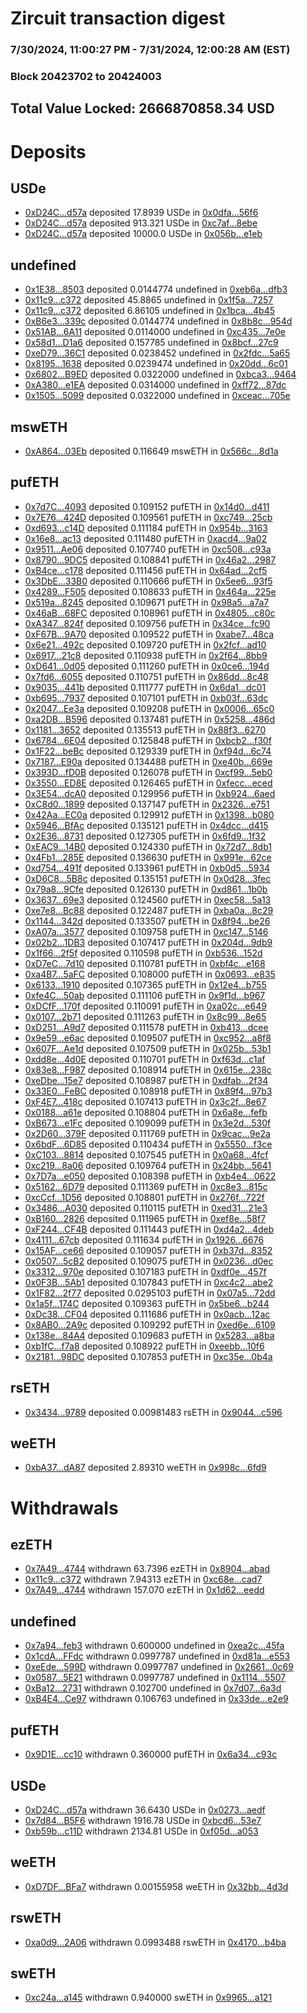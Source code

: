 # Zircuit transaction digest
### 7/30/2024, 11:00:27 PM - 7/31/2024, 12:00:28 AM (EST)
### Block 20423702 to 20424003

## Total Value Locked: 2666870858.34 USD

# Deposits
## USDe
- [0xD24C...d57a](https://etherscan.io/address/0xD24Cfe2d0fa81369ca6291c28ac5426e16B6d57a) deposited 17.8939 USDe in [0x0dfa...56f6](https://etherscan.io/tx/0xD24Cfe2d0fa81369ca6291c28ac5426e16B6d57a)
- [0xD24C...d57a](https://etherscan.io/address/0xD24Cfe2d0fa81369ca6291c28ac5426e16B6d57a) deposited 913.321 USDe in [0xc7af...8ebe](https://etherscan.io/tx/0xD24Cfe2d0fa81369ca6291c28ac5426e16B6d57a)
- [0xD24C...d57a](https://etherscan.io/address/0xD24Cfe2d0fa81369ca6291c28ac5426e16B6d57a) deposited 10000.0 USDe in [0x056b...e1eb](https://etherscan.io/tx/0xD24Cfe2d0fa81369ca6291c28ac5426e16B6d57a)
## undefined
- [0x1E38...8503](https://etherscan.io/address/0x1E384e4CAD366F6217580f90092427978be68503) deposited 0.0144774 undefined in [0xeb6a...dfb3](https://etherscan.io/tx/0x1E384e4CAD366F6217580f90092427978be68503)
- [0x11c9...c372](https://etherscan.io/address/0x11c9Ac11ce9913E26faA7a9EE5B07c92b0C8c372) deposited 45.8865 undefined in [0x1f5a...7257](https://etherscan.io/tx/0x11c9Ac11ce9913E26faA7a9EE5B07c92b0C8c372)
- [0x11c9...c372](https://etherscan.io/address/0x11c9Ac11ce9913E26faA7a9EE5B07c92b0C8c372) deposited 6.86105 undefined in [0x1bca...4b45](https://etherscan.io/tx/0x11c9Ac11ce9913E26faA7a9EE5B07c92b0C8c372)
- [0xB6e3...339c](https://etherscan.io/address/0xB6e328cA3E9c5A0A27E477A00497F8176f28339c) deposited 0.0144774 undefined in [0x8b8c...954d](https://etherscan.io/tx/0xB6e328cA3E9c5A0A27E477A00497F8176f28339c)
- [0x51AB...6A11](https://etherscan.io/address/0x51ABd9eAa98Ef417E84D1BA0b2d5dB41a1Ba6A11) deposited 0.0114000 undefined in [0xc435...7e0e](https://etherscan.io/tx/0x51ABd9eAa98Ef417E84D1BA0b2d5dB41a1Ba6A11)
- [0x58d1...D1a6](https://etherscan.io/address/0x58d10F4be7660368ba5E5f5362f926308ad1D1a6) deposited 0.157785 undefined in [0x8bcf...27c9](https://etherscan.io/tx/0x58d10F4be7660368ba5E5f5362f926308ad1D1a6)
- [0xeD79...36C1](https://etherscan.io/address/0xeD797f63F24877D2D6A0c752118565AebEbE36C1) deposited 0.0238452 undefined in [0x2fdc...5a65](https://etherscan.io/tx/0xeD797f63F24877D2D6A0c752118565AebEbE36C1)
- [0x8195...1638](https://etherscan.io/address/0x819536Ded7983e24Aedb2AD6A8089E2AcFb81638) deposited 0.0239474 undefined in [0x20dd...6c01](https://etherscan.io/tx/0x819536Ded7983e24Aedb2AD6A8089E2AcFb81638)
- [0x6802...B9ED](https://etherscan.io/address/0x6802A3E2e3b15723e46D1997A5A4279418daB9ED) deposited 0.0322000 undefined in [0xbca3...9464](https://etherscan.io/tx/0x6802A3E2e3b15723e46D1997A5A4279418daB9ED)
- [0xA380...e1EA](https://etherscan.io/address/0xA3803e2d6EF6E3D39A6635E06ab3589Ad6b3e1EA) deposited 0.0314000 undefined in [0xff72...87dc](https://etherscan.io/tx/0xA3803e2d6EF6E3D39A6635E06ab3589Ad6b3e1EA)
- [0x1505...5099](https://etherscan.io/address/0x1505B967b1F7305cda1426A5e09Ba35fd9335099) deposited 0.0322000 undefined in [0xceac...705e](https://etherscan.io/tx/0x1505B967b1F7305cda1426A5e09Ba35fd9335099)
## mswETH
- [0xA864...03Eb](https://etherscan.io/address/0xA864ABb5bE059306685Ca773bc83a63a2F3903Eb) deposited 0.116649 mswETH in [0x566c...8d1a](https://etherscan.io/tx/0xA864ABb5bE059306685Ca773bc83a63a2F3903Eb)
## pufETH
- [0x7d7C...4093](https://etherscan.io/address/0x7d7Cf998bF7a900A382db4Cb480d208E84Cc4093) deposited 0.109152 pufETH in [0x14d0...d411](https://etherscan.io/tx/0x7d7Cf998bF7a900A382db4Cb480d208E84Cc4093)
- [0x7E76...424D](https://etherscan.io/address/0x7E760DdB15AE974597F223CB13c4cee1bC35424D) deposited 0.109561 pufETH in [0xc749...25cb](https://etherscan.io/tx/0x7E760DdB15AE974597F223CB13c4cee1bC35424D)
- [0xd693...c14D](https://etherscan.io/address/0xd69369Aa9256535f5Ad628321dB8FBb6f1cec14D) deposited 0.111184 pufETH in [0x954b...3163](https://etherscan.io/tx/0xd69369Aa9256535f5Ad628321dB8FBb6f1cec14D)
- [0x16e8...ac13](https://etherscan.io/address/0x16e8FecCA7a1Dc74D17a15466Aa3af648454ac13) deposited 0.111480 pufETH in [0xacd4...9a02](https://etherscan.io/tx/0x16e8FecCA7a1Dc74D17a15466Aa3af648454ac13)
- [0x9511...Ae06](https://etherscan.io/address/0x95118ff4a312Ec01D3316F3ee6Ba7211c9A8Ae06) deposited 0.107740 pufETH in [0xc508...c93a](https://etherscan.io/tx/0x95118ff4a312Ec01D3316F3ee6Ba7211c9A8Ae06)
- [0x8790...9DC5](https://etherscan.io/address/0x8790ce035F8C72280f2269ca59024f2cF9949DC5) deposited 0.108841 pufETH in [0x46a2...2987](https://etherscan.io/tx/0x8790ce035F8C72280f2269ca59024f2cF9949DC5)
- [0xB4ce...c178](https://etherscan.io/address/0xB4ce246b4E7451282617ff13CcEB673f3020c178) deposited 0.111456 pufETH in [0x64ad...2cf5](https://etherscan.io/tx/0xB4ce246b4E7451282617ff13CcEB673f3020c178)
- [0x3DbE...33B0](https://etherscan.io/address/0x3DbE98234B853641323a55505E7B431515B333B0) deposited 0.110666 pufETH in [0x5ee6...93f5](https://etherscan.io/tx/0x3DbE98234B853641323a55505E7B431515B333B0)
- [0x4289...F505](https://etherscan.io/address/0x42892D11Ce3A56606082F0253C13214A0cABF505) deposited 0.108633 pufETH in [0x464a...225e](https://etherscan.io/tx/0x42892D11Ce3A56606082F0253C13214A0cABF505)
- [0x519a...8245](https://etherscan.io/address/0x519a510e0A2B3B62d251dA80ebd3FD8637008245) deposited 0.109671 pufETH in [0x98a5...a7a7](https://etherscan.io/tx/0x519a510e0A2B3B62d251dA80ebd3FD8637008245)
- [0x46aB...68FC](https://etherscan.io/address/0x46aB6119994f5D4e514DCA0806635Dd2029768FC) deposited 0.108961 pufETH in [0x4805...c80c](https://etherscan.io/tx/0x46aB6119994f5D4e514DCA0806635Dd2029768FC)
- [0xA347...824f](https://etherscan.io/address/0xA3477b89bBe122afAe453AAeaB40d95115e5824f) deposited 0.109756 pufETH in [0x34ce...fc90](https://etherscan.io/tx/0xA3477b89bBe122afAe453AAeaB40d95115e5824f)
- [0xF67B...9A70](https://etherscan.io/address/0xF67B64eDcA83AdED3aB0A701e3007074a48d9A70) deposited 0.109522 pufETH in [0xabe7...48ca](https://etherscan.io/tx/0xF67B64eDcA83AdED3aB0A701e3007074a48d9A70)
- [0x6e21...492c](https://etherscan.io/address/0x6e21098d561BE9b43a26CAc7d42355b471d1492c) deposited 0.109720 pufETH in [0x2fcf...ad10](https://etherscan.io/tx/0x6e21098d561BE9b43a26CAc7d42355b471d1492c)
- [0x6917...21c8](https://etherscan.io/address/0x6917174f74C7faCC419fE53E6c900B7a400221c8) deposited 0.110938 pufETH in [0x2f64...8bb9](https://etherscan.io/tx/0x6917174f74C7faCC419fE53E6c900B7a400221c8)
- [0xD641...0d05](https://etherscan.io/address/0xD641af9A1C7d95d23237be2F81331794464D0d05) deposited 0.111260 pufETH in [0x0ce6...194d](https://etherscan.io/tx/0xD641af9A1C7d95d23237be2F81331794464D0d05)
- [0x7fd6...6055](https://etherscan.io/address/0x7fd6BCC22A81fA223bD5Ec343C5A8aD66Fd46055) deposited 0.110751 pufETH in [0x86dd...8c48](https://etherscan.io/tx/0x7fd6BCC22A81fA223bD5Ec343C5A8aD66Fd46055)
- [0x9035...441b](https://etherscan.io/address/0x90356d6443cAe6083C188aC1E141504ecADa441b) deposited 0.111777 pufETH in [0x6da1...dc01](https://etherscan.io/tx/0x90356d6443cAe6083C188aC1E141504ecADa441b)
- [0xb695...7937](https://etherscan.io/address/0xb6959EE92Ae1f06f1Fb5521bF589162df8f27937) deposited 0.107101 pufETH in [0xb03f...63dc](https://etherscan.io/tx/0xb6959EE92Ae1f06f1Fb5521bF589162df8f27937)
- [0x2047...Ee3a](https://etherscan.io/address/0x20471490F1F1356F7280c10b7aA6361Abc8BEe3a) deposited 0.109208 pufETH in [0x0006...65c0](https://etherscan.io/tx/0x20471490F1F1356F7280c10b7aA6361Abc8BEe3a)
- [0xa2DB...B596](https://etherscan.io/address/0xa2DBD41C25f6C1F63aBf94cCbe7E40e4D429B596) deposited 0.137481 pufETH in [0x5258...486d](https://etherscan.io/tx/0xa2DBD41C25f6C1F63aBf94cCbe7E40e4D429B596)
- [0x1181...3652](https://etherscan.io/address/0x1181d5752048af9670DA19186F72DB68f9b23652) deposited 0.135513 pufETH in [0x88f3...6270](https://etherscan.io/tx/0x1181d5752048af9670DA19186F72DB68f9b23652)
- [0x6784...6E04](https://etherscan.io/address/0x6784dFcf3179606C204511b63Bf32b3aB1066E04) deposited 0.125848 pufETH in [0xbcb2...f30f](https://etherscan.io/tx/0x6784dFcf3179606C204511b63Bf32b3aB1066E04)
- [0x1F22...beBc](https://etherscan.io/address/0x1F22C9f515f67C1f2346103E400c89C29208beBc) deposited 0.129339 pufETH in [0xf94d...6c74](https://etherscan.io/tx/0x1F22C9f515f67C1f2346103E400c89C29208beBc)
- [0x7187...E90a](https://etherscan.io/address/0x7187198c325976a2CcB67A68fa5695A085BdE90a) deposited 0.134488 pufETH in [0xe40b...669e](https://etherscan.io/tx/0x7187198c325976a2CcB67A68fa5695A085BdE90a)
- [0x393D...fD0B](https://etherscan.io/address/0x393DdA16e1f69106515e09864Ca48745796afD0B) deposited 0.126078 pufETH in [0xcf99...5eb0](https://etherscan.io/tx/0x393DdA16e1f69106515e09864Ca48745796afD0B)
- [0x3550...ED8E](https://etherscan.io/address/0x3550783A5E52A283bac4C43847f73117E313ED8E) deposited 0.126465 pufETH in [0xfecc...eced](https://etherscan.io/tx/0x3550783A5E52A283bac4C43847f73117E313ED8E)
- [0x3E54...dcA0](https://etherscan.io/address/0x3E541D979f13dA0B65f8C65D62AA7ba5F382dcA0) deposited 0.129956 pufETH in [0xb924...6aed](https://etherscan.io/tx/0x3E541D979f13dA0B65f8C65D62AA7ba5F382dcA0)
- [0xC8d0...1899](https://etherscan.io/address/0xC8d0c3E338F0a1e21eC91EF6062cC83D087b1899) deposited 0.137147 pufETH in [0x2326...e751](https://etherscan.io/tx/0xC8d0c3E338F0a1e21eC91EF6062cC83D087b1899)
- [0x42Aa...EC0a](https://etherscan.io/address/0x42AaD8bC340e396E56A83050C7eDFAB32A23EC0a) deposited 0.129912 pufETH in [0x1398...b080](https://etherscan.io/tx/0x42AaD8bC340e396E56A83050C7eDFAB32A23EC0a)
- [0x5946...BfAc](https://etherscan.io/address/0x59465BB10D6B588d1D9B2ca0Dcc6ACF4A43EBfAc) deposited 0.135121 pufETH in [0x4dcc...d415](https://etherscan.io/tx/0x59465BB10D6B588d1D9B2ca0Dcc6ACF4A43EBfAc)
- [0x2E36...8731](https://etherscan.io/address/0x2E36Fa5D18500768f25C4059AB7D2aee79C08731) deposited 0.127305 pufETH in [0x6fd9...1f32](https://etherscan.io/tx/0x2E36Fa5D18500768f25C4059AB7D2aee79C08731)
- [0xEAC9...14B0](https://etherscan.io/address/0xEAC9c12046f76B12548Dc3d4730AB2190E6314B0) deposited 0.124330 pufETH in [0x72d7...8db1](https://etherscan.io/tx/0xEAC9c12046f76B12548Dc3d4730AB2190E6314B0)
- [0x4Fb1...285E](https://etherscan.io/address/0x4Fb16e7B86b70f0bD268b7782eD6c5b30e08285E) deposited 0.136630 pufETH in [0x991e...62ce](https://etherscan.io/tx/0x4Fb16e7B86b70f0bD268b7782eD6c5b30e08285E)
- [0xd754...491f](https://etherscan.io/address/0xd754587D3983A9ee2a0E3D57a1E88f6C0063491f) deposited 0.133961 pufETH in [0xb0d5...5934](https://etherscan.io/tx/0xd754587D3983A9ee2a0E3D57a1E88f6C0063491f)
- [0xD6C8...5B8c](https://etherscan.io/address/0xD6C884DD70512E1f6ae53d30459F78c0a9dc5B8c) deposited 0.135151 pufETH in [0x0d28...3fec](https://etherscan.io/tx/0xD6C884DD70512E1f6ae53d30459F78c0a9dc5B8c)
- [0x79a8...9Cfe](https://etherscan.io/address/0x79a8C1F22f350de9bEDBdF99DF0a12034e789Cfe) deposited 0.126130 pufETH in [0xd861...1b0b](https://etherscan.io/tx/0x79a8C1F22f350de9bEDBdF99DF0a12034e789Cfe)
- [0x3637...69e3](https://etherscan.io/address/0x363772c94D4c4a6bd359f921ad31A1D2A3Cd69e3) deposited 0.124560 pufETH in [0xec58...5a13](https://etherscan.io/tx/0x363772c94D4c4a6bd359f921ad31A1D2A3Cd69e3)
- [0xe7e8...Bc88](https://etherscan.io/address/0xe7e8BcEF4493ff107d6A5739E95B47Da5d0dBc88) deposited 0.122487 pufETH in [0xba0a...8c29](https://etherscan.io/tx/0xe7e8BcEF4493ff107d6A5739E95B47Da5d0dBc88)
- [0x1144...342d](https://etherscan.io/address/0x1144ebD7AE04B32893B4f09DE0d9E0B98F3F342d) deposited 0.133507 pufETH in [0x8f94...be26](https://etherscan.io/tx/0x1144ebD7AE04B32893B4f09DE0d9E0B98F3F342d)
- [0xA07a...3577](https://etherscan.io/address/0xA07a130552A00d56F6f55AA3022F6A764AE83577) deposited 0.109758 pufETH in [0xc147...5146](https://etherscan.io/tx/0xA07a130552A00d56F6f55AA3022F6A764AE83577)
- [0x02b2...1DB3](https://etherscan.io/address/0x02b2B6D6450d5D85122C6b6DD7e3731e2B3C1DB3) deposited 0.107417 pufETH in [0x204d...9db9](https://etherscan.io/tx/0x02b2B6D6450d5D85122C6b6DD7e3731e2B3C1DB3)
- [0x1f66...2f5f](https://etherscan.io/address/0x1f667f65eD1971aA87E0B8B51daDF76e92f92f5f) deposited 0.110598 pufETH in [0xb536...152d](https://etherscan.io/tx/0x1f667f65eD1971aA87E0B8B51daDF76e92f92f5f)
- [0xD7eC...7d10](https://etherscan.io/address/0xD7eC874986Ab8C2a3c6A018e91965f004fD57d10) deposited 0.110781 pufETH in [0xbf4c...e168](https://etherscan.io/tx/0xD7eC874986Ab8C2a3c6A018e91965f004fD57d10)
- [0xa4B7...5aFC](https://etherscan.io/address/0xa4B7A83Ced832538204CFB829381524422215aFC) deposited 0.108000 pufETH in [0x0693...e835](https://etherscan.io/tx/0xa4B7A83Ced832538204CFB829381524422215aFC)
- [0x6133...1910](https://etherscan.io/address/0x6133f61Cf4d91d03DAE026677f8a9D9ed6871910) deposited 0.107365 pufETH in [0x12e4...b755](https://etherscan.io/tx/0x6133f61Cf4d91d03DAE026677f8a9D9ed6871910)
- [0xfe4C...50ab](https://etherscan.io/address/0xfe4C39Aef20A3C9f5672F236eEa86e33303050ab) deposited 0.111106 pufETH in [0x9f1d...b967](https://etherscan.io/tx/0xfe4C39Aef20A3C9f5672F236eEa86e33303050ab)
- [0xDCfF...170f](https://etherscan.io/address/0xDCfF4835846cBED479A4086E100bca345476170f) deposited 0.110091 pufETH in [0xa02c...e649](https://etherscan.io/tx/0xDCfF4835846cBED479A4086E100bca345476170f)
- [0x0107...2b71](https://etherscan.io/address/0x01070AbD807182E862e81a83b8ad99Ae17672b71) deposited 0.111263 pufETH in [0x8c99...8e65](https://etherscan.io/tx/0x01070AbD807182E862e81a83b8ad99Ae17672b71)
- [0xD251...A9d7](https://etherscan.io/address/0xD2513Fe427a8dC43FF1E15798ec1A4E7CD98A9d7) deposited 0.111578 pufETH in [0xb413...dcee](https://etherscan.io/tx/0xD2513Fe427a8dC43FF1E15798ec1A4E7CD98A9d7)
- [0x9e59...e6ac](https://etherscan.io/address/0x9e59287Be5474DBb45ce958732F5D176A0F1e6ac) deposited 0.109507 pufETH in [0xc952...a8f8](https://etherscan.io/tx/0x9e59287Be5474DBb45ce958732F5D176A0F1e6ac)
- [0x607F...Ae1d](https://etherscan.io/address/0x607F7F8C7be7d171C1BCa8274D9DCC6A7aA3Ae1d) deposited 0.107509 pufETH in [0x025b...53b1](https://etherscan.io/tx/0x607F7F8C7be7d171C1BCa8274D9DCC6A7aA3Ae1d)
- [0xdd8e...4d0E](https://etherscan.io/address/0xdd8e6584111Cc37cEEA1fBd6289D4B6192Aa4d0E) deposited 0.110701 pufETH in [0xf63d...c1af](https://etherscan.io/tx/0xdd8e6584111Cc37cEEA1fBd6289D4B6192Aa4d0E)
- [0x83e8...F987](https://etherscan.io/address/0x83e8B7B126B99a918Bfb39Dd2FeEC3eBFc3BF987) deposited 0.108914 pufETH in [0x615e...238c](https://etherscan.io/tx/0x83e8B7B126B99a918Bfb39Dd2FeEC3eBFc3BF987)
- [0xeDbe...15e7](https://etherscan.io/address/0xeDbe471213aD8b665Fc704321Bdf1F86082415e7) deposited 0.108987 pufETH in [0xdfab...2f34](https://etherscan.io/tx/0xeDbe471213aD8b665Fc704321Bdf1F86082415e7)
- [0x33E0...FeBC](https://etherscan.io/address/0x33E02CD8539538753fa4EC952a423eC529d0FeBC) deposited 0.108918 pufETH in [0x89f4...97b3](https://etherscan.io/tx/0x33E02CD8539538753fa4EC952a423eC529d0FeBC)
- [0xF4E7...418c](https://etherscan.io/address/0xF4E7C6DA5545b6bE623b6A66d3db17e9757e418c) deposited 0.107413 pufETH in [0x3c2f...8e67](https://etherscan.io/tx/0xF4E7C6DA5545b6bE623b6A66d3db17e9757e418c)
- [0x0188...a61e](https://etherscan.io/address/0x018884E11EC754f3939d02A91F5327f1196ca61e) deposited 0.108804 pufETH in [0x6a8e...fefb](https://etherscan.io/tx/0x018884E11EC754f3939d02A91F5327f1196ca61e)
- [0xB673...e1Fc](https://etherscan.io/address/0xB673D024DEdAC776dD01B72F53021609454De1Fc) deposited 0.109099 pufETH in [0x3e2d...530f](https://etherscan.io/tx/0xB673D024DEdAC776dD01B72F53021609454De1Fc)
- [0x2D60...379F](https://etherscan.io/address/0x2D60E44e2D8C66430D59F3a06aC2d11454b2379F) deposited 0.111769 pufETH in [0x9cac...9e2a](https://etherscan.io/tx/0x2D60E44e2D8C66430D59F3a06aC2d11454b2379F)
- [0x6bdF...6D85](https://etherscan.io/address/0x6bdF1D3e43aF8d9994e4D1b116c87f4B6AC16D85) deposited 0.110434 pufETH in [0x5550...f3ce](https://etherscan.io/tx/0x6bdF1D3e43aF8d9994e4D1b116c87f4B6AC16D85)
- [0xC103...8814](https://etherscan.io/address/0xC103D408B2E2cb5CfFc300fAca2E834720e08814) deposited 0.107545 pufETH in [0x0a68...4fcf](https://etherscan.io/tx/0xC103D408B2E2cb5CfFc300fAca2E834720e08814)
- [0xc219...8a06](https://etherscan.io/address/0xc219d326390Df8d00d6fc37CE947365004fA8a06) deposited 0.109764 pufETH in [0x24bb...5641](https://etherscan.io/tx/0xc219d326390Df8d00d6fc37CE947365004fA8a06)
- [0x7D7a...e050](https://etherscan.io/address/0x7D7a22B172DcC4D1551a08F332573C92cd34e050) deposited 0.108398 pufETH in [0xb4e4...0622](https://etherscan.io/tx/0x7D7a22B172DcC4D1551a08F332573C92cd34e050)
- [0x5162...6D79](https://etherscan.io/address/0x5162eE0D15a4625C881Eaf7ad5dEf670cA566D79) deposited 0.111369 pufETH in [0xc8e3...815c](https://etherscan.io/tx/0x5162eE0D15a4625C881Eaf7ad5dEf670cA566D79)
- [0xcCcf...1D56](https://etherscan.io/address/0xcCcf9637e4175fb58fcda47BC6fcEA1018BC1D56) deposited 0.108801 pufETH in [0x276f...722f](https://etherscan.io/tx/0xcCcf9637e4175fb58fcda47BC6fcEA1018BC1D56)
- [0x3486...A030](https://etherscan.io/address/0x348645ed237782024fD03842349b71D4461DA030) deposited 0.110115 pufETH in [0xed31...21e3](https://etherscan.io/tx/0x348645ed237782024fD03842349b71D4461DA030)
- [0xB160...2826](https://etherscan.io/address/0xB16072345fDF82433f6D172710DA54e2Af8A2826) deposited 0.111965 pufETH in [0xef8e...58f7](https://etherscan.io/tx/0xB16072345fDF82433f6D172710DA54e2Af8A2826)
- [0xF244...CF4B](https://etherscan.io/address/0xF2449f63de3Ca752741a405de12541bF647CCF4B) deposited 0.111443 pufETH in [0xd4a2...4deb](https://etherscan.io/tx/0xF2449f63de3Ca752741a405de12541bF647CCF4B)
- [0x4111...67cb](https://etherscan.io/address/0x41119faec2aC1b618362Fa7D5e8A0b6f5Beb67cb) deposited 0.111634 pufETH in [0x1926...6676](https://etherscan.io/tx/0x41119faec2aC1b618362Fa7D5e8A0b6f5Beb67cb)
- [0x15AF...ce66](https://etherscan.io/address/0x15AFdACCBb90f6A5DbcEc5ae22475A910594ce66) deposited 0.109057 pufETH in [0xb37d...8352](https://etherscan.io/tx/0x15AFdACCBb90f6A5DbcEc5ae22475A910594ce66)
- [0x0507...5cB2](https://etherscan.io/address/0x0507c0BE35B2661c7C55E36C4dFF9c666a065cB2) deposited 0.109075 pufETH in [0x0236...d0ec](https://etherscan.io/tx/0x0507c0BE35B2661c7C55E36C4dFF9c666a065cB2)
- [0x3312...970e](https://etherscan.io/address/0x33124105d8a25E63Ac3FC1dfE7A077f4a9e8970e) deposited 0.107183 pufETH in [0xdf0e...457f](https://etherscan.io/tx/0x33124105d8a25E63Ac3FC1dfE7A077f4a9e8970e)
- [0x0F3B...5Ab1](https://etherscan.io/address/0x0F3B54eb22f88Dbd68C25D9fFbBD0d7983DA5Ab1) deposited 0.107843 pufETH in [0xc4c2...abe2](https://etherscan.io/tx/0x0F3B54eb22f88Dbd68C25D9fFbBD0d7983DA5Ab1)
- [0x1F82...2f77](https://etherscan.io/address/0x1F82AA72357c29C5f7008365D39D5136ebcd2f77) deposited 0.0295103 pufETH in [0x07a5...72dd](https://etherscan.io/tx/0x1F82AA72357c29C5f7008365D39D5136ebcd2f77)
- [0x1a5f...174C](https://etherscan.io/address/0x1a5f21fB4d31FF2485D233387711Bf56D065174C) deposited 0.109363 pufETH in [0x5be6...b244](https://etherscan.io/tx/0x1a5f21fB4d31FF2485D233387711Bf56D065174C)
- [0xDc38...CF04](https://etherscan.io/address/0xDc3874fA5E6e54FCA35D6272f13fc22c8FE2CF04) deposited 0.111686 pufETH in [0x0acb...12ac](https://etherscan.io/tx/0xDc3874fA5E6e54FCA35D6272f13fc22c8FE2CF04)
- [0x8AB0...2A9c](https://etherscan.io/address/0x8AB0c1Cdd7F0f9CDfA72c9935d1857B0A49A2A9c) deposited 0.109292 pufETH in [0xed6e...6109](https://etherscan.io/tx/0x8AB0c1Cdd7F0f9CDfA72c9935d1857B0A49A2A9c)
- [0x138e...84A4](https://etherscan.io/address/0x138e7ce41613Db4390724730Bdbfe90501cd84A4) deposited 0.109683 pufETH in [0x5283...a8ba](https://etherscan.io/tx/0x138e7ce41613Db4390724730Bdbfe90501cd84A4)
- [0xb1fC...f7a8](https://etherscan.io/address/0xb1fCCFCb7952F6E7d93Fa76ab2d2a7DDD4eAf7a8) deposited 0.108922 pufETH in [0xeebb...10f6](https://etherscan.io/tx/0xb1fCCFCb7952F6E7d93Fa76ab2d2a7DDD4eAf7a8)
- [0x2181...98DC](https://etherscan.io/address/0x21819313d89BE2aAfb686460efEC12EEDFD798DC) deposited 0.107853 pufETH in [0xc35e...0b4a](https://etherscan.io/tx/0x21819313d89BE2aAfb686460efEC12EEDFD798DC)
## rsETH
- [0x3434...9789](https://etherscan.io/address/0x34349c5569e7B846c3558961552D2202760A9789) deposited 0.00981483 rsETH in [0x9044...c596](https://etherscan.io/tx/0x34349c5569e7B846c3558961552D2202760A9789)
## weETH
- [0xbA37...dA87](https://etherscan.io/address/0xbA379E90ca621d2c0e3c223e69732429304BdA87) deposited 2.89310 weETH in [0x998c...6fd9](https://etherscan.io/tx/0xbA379E90ca621d2c0e3c223e69732429304BdA87)
# Withdrawals
## ezETH
- [0x7A49...4744](https://etherscan.io/address/0x7A493Be5c2ce014cD049Bf178a1ac0Db1B434744) withdrawn 63.7396 ezETH in [0x8904...abad](https://etherscan.io/tx/0x7A493Be5c2ce014cD049Bf178a1ac0Db1B434744)
- [0x11c9...c372](https://etherscan.io/address/0x11c9Ac11ce9913E26faA7a9EE5B07c92b0C8c372) withdrawn 7.94313 ezETH in [0xc68e...cad7](https://etherscan.io/tx/0x11c9Ac11ce9913E26faA7a9EE5B07c92b0C8c372)
- [0x7A49...4744](https://etherscan.io/address/0x7A493Be5c2ce014cD049Bf178a1ac0Db1B434744) withdrawn 157.070 ezETH in [0x1d62...eedd](https://etherscan.io/tx/0x7A493Be5c2ce014cD049Bf178a1ac0Db1B434744)
## undefined
- [0x7a94...feb3](https://etherscan.io/address/0x7a943A677806f945f1c3A71F3dcC95D3fa1Bfeb3) withdrawn 0.600000 undefined in [0xea2c...45fa](https://etherscan.io/tx/0x7a943A677806f945f1c3A71F3dcC95D3fa1Bfeb3)
- [0x1cdA...FFdc](https://etherscan.io/address/0x1cdADDf37E19ceC6d5670c80245f754B9799FFdc) withdrawn 0.0997787 undefined in [0xd81a...e553](https://etherscan.io/tx/0x1cdADDf37E19ceC6d5670c80245f754B9799FFdc)
- [0xeEde...599D](https://etherscan.io/address/0xeEde6286bD4B5f5edE1488Dd2A86E8e76892599D) withdrawn 0.0997787 undefined in [0x2661...0c69](https://etherscan.io/tx/0xeEde6286bD4B5f5edE1488Dd2A86E8e76892599D)
- [0x0587...5E21](https://etherscan.io/address/0x0587933c7d293aeD23cd4aC812a28869aDf15E21) withdrawn 0.0997787 undefined in [0x1114...5507](https://etherscan.io/tx/0x0587933c7d293aeD23cd4aC812a28869aDf15E21)
- [0xBa12...2731](https://etherscan.io/address/0xBa12318b4C98aA2e6278BD50bC3482393e5B2731) withdrawn 0.102700 undefined in [0x7d07...6a3d](https://etherscan.io/tx/0xBa12318b4C98aA2e6278BD50bC3482393e5B2731)
- [0xB4E4...Ce97](https://etherscan.io/address/0xB4E4A94D1d11b71702F3ACe67D66C43061faCe97) withdrawn 0.106763 undefined in [0x33de...e2e9](https://etherscan.io/tx/0xB4E4A94D1d11b71702F3ACe67D66C43061faCe97)
## pufETH
- [0x9D1E...cc10](https://etherscan.io/address/0x9D1EC1d50Cd94283294aB5211CCB543300a9cc10) withdrawn 0.360000 pufETH in [0x6a34...c93c](https://etherscan.io/tx/0x9D1EC1d50Cd94283294aB5211CCB543300a9cc10)
## USDe
- [0xD24C...d57a](https://etherscan.io/address/0xD24Cfe2d0fa81369ca6291c28ac5426e16B6d57a) withdrawn 36.6430 USDe in [0x0273...aedf](https://etherscan.io/tx/0xD24Cfe2d0fa81369ca6291c28ac5426e16B6d57a)
- [0x7d84...B5F6](https://etherscan.io/address/0x7d841ED7e140cFC9e93faEdD5D1746735bE7B5F6) withdrawn 1916.78 USDe in [0xbcd6...53e7](https://etherscan.io/tx/0x7d841ED7e140cFC9e93faEdD5D1746735bE7B5F6)
- [0xb59b...c11D](https://etherscan.io/address/0xb59b1E9AC22Fa6E7c819d92761C5ae4a11f5c11D) withdrawn 2134.81 USDe in [0xf05d...a053](https://etherscan.io/tx/0xb59b1E9AC22Fa6E7c819d92761C5ae4a11f5c11D)
## weETH
- [0xD7DF...BFa7](https://etherscan.io/address/0xD7DF7E085214743530afF339aFC420c7c720BFa7) withdrawn 0.00155958 weETH in [0x32bb...4d3d](https://etherscan.io/tx/0xD7DF7E085214743530afF339aFC420c7c720BFa7)
## rswETH
- [0xa0d9...2A06](https://etherscan.io/address/0xa0d929F5F91bE0735C57A17788706c0959112A06) withdrawn 0.0993488 rswETH in [0x4170...b4ba](https://etherscan.io/tx/0xa0d929F5F91bE0735C57A17788706c0959112A06)
## swETH
- [0xc24a...a145](https://etherscan.io/address/0xc24a4DD9A41F91919F8e95523D17C1a10F06a145) withdrawn 0.940000 swETH in [0x9965...a121](https://etherscan.io/tx/0xc24a4DD9A41F91919F8e95523D17C1a10F06a145)
